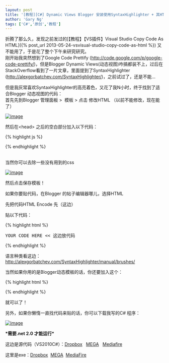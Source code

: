 ```yaml
---
layout: post
title: '[教程][C#] Dynamic Views Blogger 安装使用SyntaxHighlighter + 其HTML Code Generator'
author: 'Gary Ng'
tags: ['C#','原创','教程']
---
```


折腾了那么久，发现之前发过的[【教程】【VS插件】Visual Studio Copy Code
As
HTML]({% post_url 2013-05-24-vsvisual-studio-copy-code-as-html %})
又不能用了，于是花了整个下午来研究研究。  
 刚开始我突然想到了Google Code Prettify
(<http://code.google.com/p/google-code-prettify/>)，但是Blogger Dynamic
Views(动态视图)咋搞都装不上，过后在StackOverflow看到了一片文章，里面提到了SyntaxHighlighter
(<http://alexgorbatchev.com/SyntaxHighlighter/>)，之前试过了，还是不能…  

但是我灰常喜欢SyntaxHighlighter的高亮着色，又花了我N小时，终于找到了适合Blogger
动态视图的代码：  
 首先先到Blogger 管理面板 \>  模板 \> 点击 修改HTML
（以前不能修改，现在能了）  

[![image](http://lh6.ggpht.com/-9stKwoauYzw/UgJWwpm1KBI/AAAAAAAADqQ/lRZ-Ng7GfN0/image_thumb%25255B2%25255D.png?imgmax=800 "image")](http://lh6.ggpht.com/-2mWMLtbl5IE/UgJWv1NAzGI/AAAAAAAADqI/0hrJaBh50P4/s1600-h/image%25255B4%25255D.png)  

<!-- More -->

 然后在<head\> 之后的空白部分加入以下代码：  

{% highlight js %}
<link href='http://alexgorbatchev.com/pub/sh/2.1.364/styles/shCore.css' rel='stylesheet' type='text/css'/> 
<link href='http://alexgorbatchev.com/pub/sh/2.1.364/styles/shThemeDefault.css' rel='stylesheet' type='text/css'/> 
<script src='http://alexgorbatchev.com/pub/sh/2.1.364/scripts/shCore.js' type='text/javascript'></script> 
<script src='http://alexgorbatchev.com/pub/sh/2.1.364/scripts/shBrushCpp.js' type='text/javascript'></script> 
<script src='http://alexgorbatchev.com/pub/sh/2.1.364/scripts/shBrushCSharp.js' type='text/javascript'></script> 
<script src='http://alexgorbatchev.com/pub/sh/2.1.364/scripts/shBrushCss.js' type='text/javascript'></script> 
<script src='http://alexgorbatchev.com/pub/sh/2.1.364/scripts/shBrushJava.js' type='text/javascript'></script> 
<script src='http://alexgorbatchev.com/pub/sh/2.1.364/scripts/shBrushJScript.js' type='text/javascript'></script> 
<script src='http://alexgorbatchev.com/pub/sh/2.1.364/scripts/shBrushPhp.js' type='text/javascript'></script> 
<script src='http://alexgorbatchev.com/pub/sh/2.1.364/scripts/shBrushPython.js' type='text/javascript'></script> 
<script src='http://alexgorbatchev.com/pub/sh/2.1.364/scripts/shBrushRuby.js' type='text/javascript'></script> 
<script src='http://alexgorbatchev.com/pub/sh/2.1.364/scripts/shBrushSql.js' type='text/javascript'></script> 
<script src='http://alexgorbatchev.com/pub/sh/2.1.364/scripts/shBrushVb.js' type='text/javascript'></script> 
<script src='http://alexgorbatchev.com/pub/sh/2.1.364/scripts/shBrushXml.js' type='text/javascript'></script> 
<script src='http://alexgorbatchev.com/pub/sh/2.1.364/scripts/shBrushPerl.js' type='text/javascript'></script> 
<script language='javascript'> 
	SyntaxHighlighter.config.bloggerMode = true;
	SyntaxHighlighter.config.clipboardSwf = 'http://alexgorbatchev.com/pub/sh/2.1.364/scripts/clipboard.swf';
	SyntaxHighlighter.all();
</script>
{% endhighlight %}


    
 当然你可以去除一些没有用到的css  
  

[![image](http://lh5.ggpht.com/-zk5xR0dBnf4/UgJWyZkBkGI/AAAAAAAADqg/evaMy6bxXS0/image_thumb%25255B3%25255D.png?imgmax=800 "image")](http://lh4.ggpht.com/-l4A2ZCnm5A4/UgJWxmlzljI/AAAAAAAADqY/Xf4QLuuVobk/s1600-h/image%25255B7%25255D.png)  
  
  
  
 然后点击保存模板！  
  
  
 如果你要贴代码，在Blogger 的帖子编辑器哪儿，选择HTML  
  
 先把代码HTML Encode 先（这边）  
  
 贴以下代码：  
  

{% highlight html %}
<pre class="brush: 这边是语言">
YOUR CODE HERE << 这边放代码
</pre>
{% endhighlight %}

  
  

语言种类看这边：<http://alexgorbatchev.com/SyntaxHighlighter/manual/brushes/>  
  
 当然如果你用的是Blogger动态模板的话，你还要加入这个：  
  
  

{% highlight html %}
<script type="text/javascript">
SyntaxHighlighter.highlight();
</script>
{% endhighlight %}

  
  
  
  
 就可以了！  
  
 另外，如果你懒惰一直找代码来贴的话，你可以下载我写的C\# 程序：  
  

[![image](http://lh5.ggpht.com/-PEQeh8QJHw4/UgJdL4unNbI/AAAAAAAADq4/Lk6EI7XRfdc/image_thumb%25255B5%25255D.png?imgmax=800 "image")](http://lh3.ggpht.com/-cf2Vwv8eqyc/UgJdLRe3mnI/AAAAAAAADqw/tUtJhqz-sPg/s1600-h/image%25255B13%25255D.png)  
  
  
  
 **\*需要.net 2.0 才能运行\***  
  
  
  
 这边是源代码（VS2010C\#）：[Dropbox](https://dl.dropboxusercontent.com/u/43619472/%E6%89%B9%E5%A4%84%E7%90%86/C%23/SyntaxHighlighter/SyntaxHighlighter.zip)  
[MEGA](https://mega.co.nz/#!HMQhgA6B!Zymk43i0UuNMDzUMb0n2TigQwQEaNUfwGyZaeQZscGk)  
[Mediafire](http://www.mediafire.com/download/gth9g20k0k11lnu/SyntaxHighlighter.zip)  
  

这里是exe：[Dropbox](https://dl.dropboxusercontent.com/u/43619472/%E6%89%B9%E5%A4%84%E7%90%86/C%23/SyntaxHighlighter/SyntaxHighlighter.exe) 
[MEGA](https://mega.co.nz/#!jBgTURbR!UngJgUPkzb_DSiCDhgtWQG3AWAoYv8hm6v_wUNitLew) 
[MediaFire](http://www.mediafire.com/download/9ighhuqeg5u764i/SyntaxHighlighter.exe)

